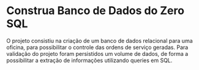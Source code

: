 # Construa Banco de Dados do Zero SQL
O projeto consistiu na criação de um banco de dados relacional para uma oficina, para possibilitar o controle das ordens de serviço geradas. Para validação do projeto foram persistidos um volume de dados, de forma a possibilitar a extração de informações utilizando queries em SQL.

